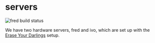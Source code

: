 # servers

![fred build status](https://img.shields.io/endpoint?label=fred&url=https%3A%2F%2Fhydra.technicie.nl%2Fjob%2Fservers%2Fmain%2Fservers-release%2Fshield)

We have two hardware servers, fred and ivo, which are set up with the [Erase Your Darlings] setup.

[Erase Your Darlings]: https://grahamc.com/blog/erase-your-darlings
